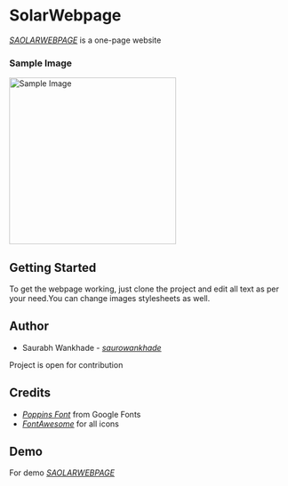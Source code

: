  # SolarWebpage  

  _[SAOLARWEBPAGE](https://solarwebpage.vercel.app/)_ is a one-page website  

  ### Sample Image

  <img width="300" height="300" alt="Sample Image" src="https://github.com/saurowankhade/solarwebpage/assets/98818353/bdfa7ed6-e3df-4d90-8bbb-0065869947d1">
 

 ## Getting Started 
 To get the webpage working, just clone the project and edit all text as per your need.You can change images stylesheets as well.

 ## Author
 + Saurabh Wankhade - _[saurowankhade](https://github.com/saurowankhade/)_
   
Project is open for contribution

## Credits
+ _[Poppins Font](https://fonts.google.com/specimen/Poppins)_ from Google Fonts
+ _[FontAwesome](https://fontawesome.com/)_ for all icons

## Demo 

For demo _[SAOLARWEBPAGE](https://solarwebpage.vercel.app/)_
 
